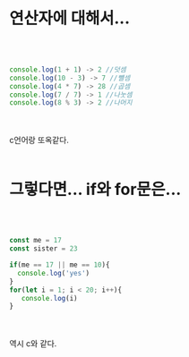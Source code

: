 # 연산자에 대해서... 
<br><br>
```js
console.log(1 + 1) -> 2 //덧셈
console.log(10 - 3) -> 7 //뺼셈
console.log(4 * 7) -> 28 //곱셈
console.log(7 / 7) -> 1 //나눗셈
console.log(8 % 3) -> 2 //나머지
```
<br><br>c언어랑 또옥같다.<br><br>

# 그렇다면... if와 for문은...
<br><br>
```js
const me = 17
const sister = 23

if(me == 17 || me == 10){
  console.log('yes')
}
for(let i = 1; i < 20; i++){
   console.log(i)
}
```
<br><br>
역시 c와 같다. 
